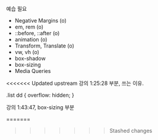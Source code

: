 예습 필요

- Negative Margins (o)
- em, rem (o)
- ::before, ::after (o)
- animation (o)
- Transform, Translate (o)
- vw, vh (o)
- box-shadow
- box-sizing
- Media Queries

<<<<<<< Updated upstream
강의 1:25:28 부분, 쓰는 이유.

.list dd {
    overflow: hidden;
} 

강의 1:43:47, box-sizing 부분


=======
>>>>>>> Stashed changes
